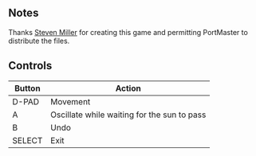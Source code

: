 ## Notes

Thanks [Steven Miller](https://steven-miller.itch.io) for creating this game and permitting PortMaster to distribute the files.


## Controls

| Button | Action                                      |
| ------ | ------------------------------------------- |
| D-PAD  | Movement                                    |
| A      | Oscillate while waiting for the sun to pass |
| B      | Undo                                        |
| SELECT | Exit                                        |
